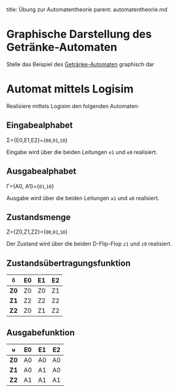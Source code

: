 title: Übung zur Automatentheorie
parent: automatentheorie.md

# Graphische Darstellung des Getränke-Automaten
Stelle das Beispiel des [Getränke-Automaten]({filename}automatentheorie.md#beispiel-getrankeautomat) graphisch dar

# Automat mittels Logisim
Realisiere mittels Logisim den folgenden Automaten:

## Eingabealphabet
Σ={E0,E1,E2}={`00`,`01`,`10`}

Eingabe wird über die beiden Leitungen `e1` und `e0` realisiert. 
## Ausgabealphabet
Γ={A0, A1}={`01`,`10`}

Ausgabe wird über die beiden Leitungen `a1` und `a0` realisiert.
## Zustandsmenge
Z={Z0,Z1,Z2}={`00`,`01`,`10`}

Der Zustand wird über die beiden D-Flip-Flop `z1` und `z0` realisiert.

## Zustandsübertragungsfunktion

`δ` | **E0** | **E1** | **E2**
:-:|:-:|:-:|:-:
**Z0** | Z0 | Z0 | Z1
**Z1** | Z2 | Z2 | Z2
**Z2** | Z0 | Z1 | Z2

## Ausgabefunktion

`ω` | **E0** | **E1** | **E2**
:-:|:-:|:-:|:-:
**Z0** | A0 | A0 | A0
**Z1** | A0 | A1 | A0
**Z2** | A1 | A1 | A1

